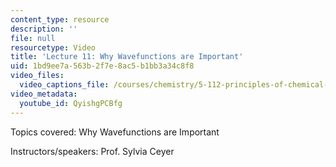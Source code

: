 ```yaml
---
content_type: resource
description: ''
file: null
resourcetype: Video
title: 'Lecture 11: Why Wavefunctions are Important'
uid: 1bd9ee7a-563b-2f7e-8ac5-b1bb3a34c8f8
video_files:
  video_captions_file: /courses/chemistry/5-112-principles-of-chemical-science-fall-2005/video-lectures/lecture-11-why-wavefunctions-are-important/QyishgPCBfg.vtt
video_metadata:
  youtube_id: QyishgPCBfg
---
```


Topics covered: Why Wavefunctions are Important

Instructors/speakers: Prof. Sylvia Ceyer